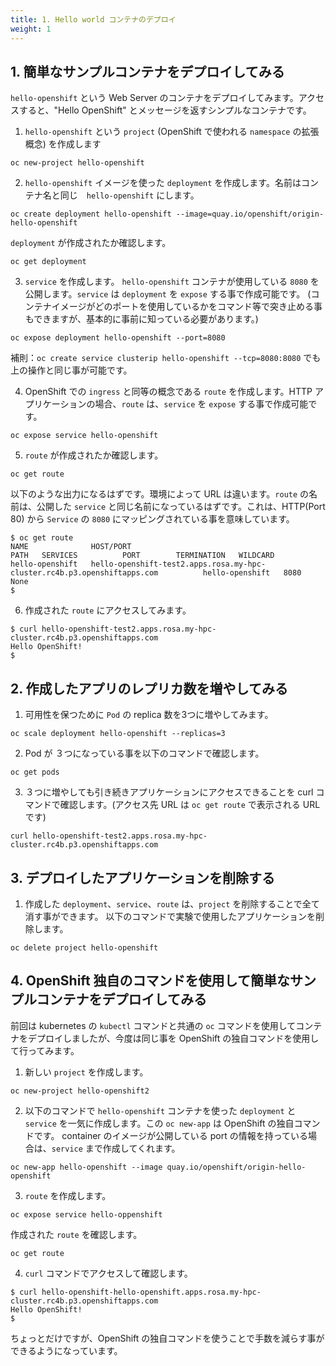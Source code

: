 ```yaml
---
title: 1. Hello world コンテナのデプロイ
weight: 1
---
```


## 1. 簡単なサンプルコンテナをデプロイしてみる

`hello-openshift` という Web Server のコンテナをデプロイしてみます。アクセスすると、"Hello OpenShift" とメッセージを返すシンプルなコンテナです。

1. `hello-openshift` という `project` (OpenShift で使われる `namespace` の拡張概念) を作成します
```tpl
oc new-project hello-openshift
```

2. `hello-openshift` イメージを使った `deployment` を作成します。名前はコンテナ名と同じ　`hello-openshift` にします。
```tpl
oc create deployment hello-openshift --image=quay.io/openshift/origin-hello-openshift
```

`deployment` が作成されたか確認します。

```tpl
oc get deployment
```



3. `service` を作成します。 `hello-openshift` コンテナが使用している `8080` を公開します。`service` は `deployment` を `expose` する事で作成可能です。
(コンテナイメージがどのポートを使用しているかをコマンド等で突き止める事もできますが、基本的に事前に知っている必要があります。)
```tpl
oc expose deployment hello-openshift --port=8080
```

補則：`oc create service clusterip hello-openshift --tcp=8080:8080` でも上の操作と同じ事が可能です。

4. OpenShift での `ingress` と同等の概念である `route` を作成します。HTTP アプリケーションの場合、`route` は、`service` を `expose` する事で作成可能です。
```tpl
oc expose service hello-openshift
```

5. `route` が作成されたか確認します。
```tpl
oc get route
```

以下のような出力になるはずです。環境によって URL は違います。`route` の名前は、公開した `service` と同じ名前になっているはずです。これは、HTTP(Port 80) から `Service` の `8080` にマッピングされている事を意味しています。
```tpl
$ oc get route
NAME              HOST/PORT                                                                  PATH   SERVICES          PORT        TERMINATION   WILDCARD
hello-openshift   hello-openshift-test2.apps.rosa.my-hpc-cluster.rc4b.p3.openshiftapps.com          hello-openshift   8080                      None
$
```

6. 作成された `route` にアクセスしてみます。
```tpl
$ curl hello-openshift-test2.apps.rosa.my-hpc-cluster.rc4b.p3.openshiftapps.com
Hello OpenShift!
$
```

## 2. 作成したアプリのレプリカ数を増やしてみる

1. 可用性を保つために `Pod` の replica 数を3つに増やしてみます。
```tpl
oc scale deployment hello-openshift --replicas=3
```

2. Pod が ３つになっている事を以下のコマンドで確認します。
```tpl
oc get pods
```

3. ３つに増やしても引き続きアプリケーションにアクセスできることを curl コマンドで確認します。(アクセス先 URL は `oc get route` で表示される URL です)
```tpl
curl hello-openshift-test2.apps.rosa.my-hpc-cluster.rc4b.p3.openshiftapps.com
```

## 3. デプロイしたアプリケーションを削除する

1. 作成した `deployment`、`service`、`route` は、`project` を削除することで全て消す事ができます。
以下のコマンドで実験で使用したアプリケーションを削除します。
```tpl
oc delete project hello-openshift
```

## 4. OpenShift 独自のコマンドを使用して簡単なサンプルコンテナをデプロイしてみる

前回は kubernetes の `kubectl` コマンドと共通の `oc` コマンドを使用してコンテナをデプロイしましたが、今度は同じ事を OpenShift の独自コマンドを使用して行ってみます。

1. 新しい `project` を作成します。
```tpl
oc new-project hello-openshift2
```

2. 以下のコマンドで `hello-openshift` コンテナを使った `deployment` と `service` を一気に作成します。この `oc new-app` は OpenShift の独自コマンドです。
container のイメージが公開している port の情報を持っている場合は、`service` まで作成してくれます。
```tpl
oc new-app hello-openshift --image quay.io/openshift/origin-hello-openshift
```

3. `route` を作成します。
```tpl
oc expose service hello-oppenshift
```

作成された `route` を確認します。

```tpl
oc get route
```

4. `curl` コマンドでアクセスして確認します。
```tpl
$ curl hello-openshift-hello-openshift.apps.rosa.my-hpc-cluster.rc4b.p3.openshiftapps.com
Hello OpenShift!
$
```

ちょっとだけですが、OpenShift の独自コマンドを使うことで手数を減らす事ができるようになっています。




